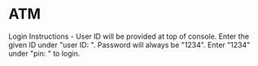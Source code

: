 # ATM
Login Instructions - User ID will be provided at top of console. Enter the given ID under "user ID: ". 
                     Password will always be "1234". Enter "1234" under "pin: " to login.
